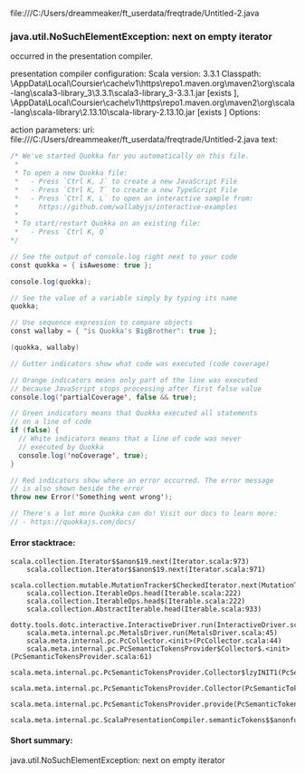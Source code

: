 file:///C:/Users/dreammeaker/ft_userdata/freqtrade/Untitled-2.java
### java.util.NoSuchElementException: next on empty iterator

occurred in the presentation compiler.

presentation compiler configuration:
Scala version: 3.3.1
Classpath:
<HOME>\AppData\Local\Coursier\cache\v1\https\repo1.maven.org\maven2\org\scala-lang\scala3-library_3\3.3.1\scala3-library_3-3.3.1.jar [exists ], <HOME>\AppData\Local\Coursier\cache\v1\https\repo1.maven.org\maven2\org\scala-lang\scala-library\2.13.10\scala-library-2.13.10.jar [exists ]
Options:



action parameters:
uri: file:///C:/Users/dreammeaker/ft_userdata/freqtrade/Untitled-2.java
text:
```scala
/* We've started Quokka for you automatically on this file.
 *
 * To open a new Quokka file:
 *   - Press `Ctrl K, J` to create a new JavaScript File
 *   - Press `Ctrl K, T` to create a new TypeScript File
 *   - Press `Ctrl K, L` to open an interactive sample from:
 *     https://github.com/wallabyjs/interactive-examples
 *
 * To start/restart Quokka on an existing file:
 *   - Press `Ctrl K, Q`
*/

// See the output of console.log right next to your code
const quokka = { isAwesome: true };

console.log(quokka);

// See the value of a variable simply by typing its name
quokka;

// Use sequence expression to compare objects
const wallaby = { "is Quokka's BigBrother": true };

(quokka, wallaby)

// Gutter indicators show what code was executed (code coverage)

// Orange indicators means only part of the line was executed
// because JavaScript stops processing after first false value
console.log('partialCoverage', false && true);

// Green indicators means that Quokka executed all statements
// on a line of code
if (false) {
  // White indicators means that a line of code was never
  // executed by Quokka
  console.log('noCoverage', true);
}

// Red indicators show where an error occurred. The error message
// is also shown beside the error
throw new Error('Something went wrong');

// There's a lot more Quokka can do! Visit our docs to learn more:
// - https://quokkajs.com/docs/

```



#### Error stacktrace:

```
scala.collection.Iterator$$anon$19.next(Iterator.scala:973)
	scala.collection.Iterator$$anon$19.next(Iterator.scala:971)
	scala.collection.mutable.MutationTracker$CheckedIterator.next(MutationTracker.scala:76)
	scala.collection.IterableOps.head(Iterable.scala:222)
	scala.collection.IterableOps.head$(Iterable.scala:222)
	scala.collection.AbstractIterable.head(Iterable.scala:933)
	dotty.tools.dotc.interactive.InteractiveDriver.run(InteractiveDriver.scala:168)
	scala.meta.internal.pc.MetalsDriver.run(MetalsDriver.scala:45)
	scala.meta.internal.pc.PcCollector.<init>(PcCollector.scala:44)
	scala.meta.internal.pc.PcSemanticTokensProvider$Collector$.<init>(PcSemanticTokensProvider.scala:61)
	scala.meta.internal.pc.PcSemanticTokensProvider.Collector$lzyINIT1(PcSemanticTokensProvider.scala:61)
	scala.meta.internal.pc.PcSemanticTokensProvider.Collector(PcSemanticTokensProvider.scala:61)
	scala.meta.internal.pc.PcSemanticTokensProvider.provide(PcSemanticTokensProvider.scala:90)
	scala.meta.internal.pc.ScalaPresentationCompiler.semanticTokens$$anonfun$1(ScalaPresentationCompiler.scala:109)
```
#### Short summary: 

java.util.NoSuchElementException: next on empty iterator